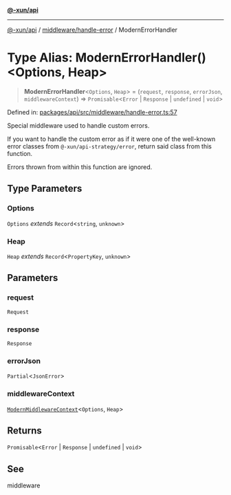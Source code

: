 [**@-xun/api**](../../../README.md)

***

[@-xun/api](../../../README.md) / [middleware/handle-error](../README.md) / ModernErrorHandler

# Type Alias: ModernErrorHandler()\<Options, Heap\>

> **ModernErrorHandler**\<`Options`, `Heap`\> = (`request`, `response`, `errorJson`, `middlewareContext`) => `Promisable`\<`Error` \| `Response` \| `undefined` \| `void`\>

Defined in: [packages/api/src/middleware/handle-error.ts:57](https://github.com/Xunnamius/api-utils/blob/c09789cf368e76cc20c657b2a1b00afeebcaaa9d/packages/api/src/middleware/handle-error.ts#L57)

Special middleware used to handle custom errors.

If you want to handle the custom error as if it were one of the well-known
error classes from `@-xun/api-strategy/error`, return said class from this
function.

Errors thrown from within this function are ignored.

## Type Parameters

### Options

`Options` *extends* `Record`\<`string`, `unknown`\>

### Heap

`Heap` *extends* `Record`\<`PropertyKey`, `unknown`\>

## Parameters

### request

`Request`

### response

`Response`

### errorJson

`Partial`\<`JsonError`\>

### middlewareContext

[`ModernMiddlewareContext`](../../../types/type-aliases/ModernMiddlewareContext.md)\<`Options`, `Heap`\>

## Returns

`Promisable`\<`Error` \| `Response` \| `undefined` \| `void`\>

## See

middleware
